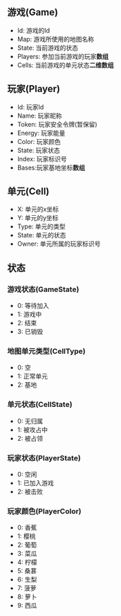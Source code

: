 ## 游戏(Game)
- Id: 游戏的Id
- Map: 游戏所使用的地图名称
- State: 当前游戏的状态
- Players: 参加当前游戏的玩家**数组**
- Cells: 当前游戏的单元状态**二维数组**

## 玩家(Player)
- Id: 玩家Id
- Name: 玩家昵称
- Token: 玩家安全令牌(暂保留)
- Energy: 玩家能量
- Color: 玩家颜色
- State: 玩家状态
- Index: 玩家标识号
- Bases:玩家基地坐标**数组**

## 单元(Cell)
- X: 单元的x坐标
- Y: 单元的y坐标
- Type: 单元的类型
- State: 单元的状态
- Owner: 单元所属的玩家标识号

## 状态
### 游戏状态(GameState)
- 0: 等待加入
- 1: 游戏中
- 2: 结束
- 3: 已销毁

### 地图单元类型(CellType)
- 0: 空
- 1: 正常单元
- 2: 基地

### 单元状态(CellState)
- 0: 无归属
- 1: 被攻占中
- 2: 被占领

### 玩家状态(PlayerState)
- 0: 空闲
- 1: 已加入游戏
- 2: 被击败

### 玩家颜色(PlayerColor)
- 0: 香蕉
- 1: 樱桃
- 2: 葡萄
- 3: 菜瓜
- 4: 柠檬
- 5: 桑葚
- 6: 生梨
- 7: 菠萝
- 8: 萝卜
- 9: 西瓜
